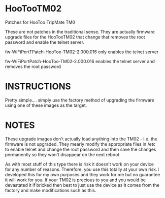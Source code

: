 HooTooTM02
==========

Patches for HooToo TripMate TM0

These are not patches in the traditional sense. They are actually firmware upgrade files for the HooTooTM02 that change that removes the root password and enable the telnet server.

fw-WiFiPortTPatch-HooToo-TM02-2.000.016 only enables the telnet server

fw-WiFiPortPatch-HooToo-TM02-2.000.016 enables the telnet server and removes the root password

INSTRUCTIONS
============

Pretty simple.... simply use the factory method of upgrading the firmware using one of these images as the target.


NOTES
============

These upgrade images don't actually load anything into the TM02 - i.e. the firmware is not upgraded. They mearly modify the appropriate files in /etc to enable telnet and change the root password and then save the changes permanently so they won't disappear on the next reboot.

As with most stuff of this type there is risk it doesn't work on your device for any number of reasons. Therefore, you use this totally at your own risk. I developed this for my own purposes and they work for me but no guarantee it will work for you. If your TM02 is precious to you and you would be devastated it if bricked then best to just use the device as it comes from the factory and make modifications such as this.

